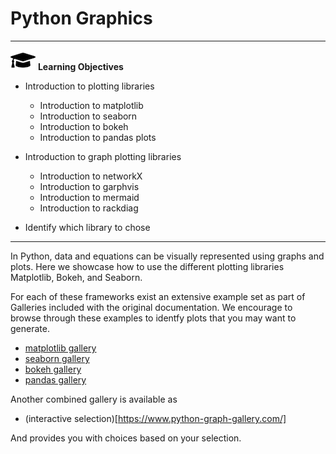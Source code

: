 # Python Graphics

---

![](../images/learning.png) **Learning Objectives**

* Introduction to plotting libraries

  * Introduction to matplotlib
  * Introduction to seaborn
  * Introduction to bokeh
  * Introduction to pandas plots

* Introduction to graph plotting libraries

  * Introduction to networkX
  * Introduction to garphvis
  * Introduction to mermaid
  * Introduction to rackdiag

* Identify which library to chose

---

In Python, data and equations can be visually represented using graphs
and plots. Here we showcase how to use the different plotting
libraries Matplotlib, Bokeh, and Seaborn.

For each of these frameworks exist an extensive example set as part of Galleries
included with the original documentation. We encourage to browse through these
examples to identfy plots that you may want to generate.

* [matplotlib gallery](https://matplotlib.org/stable/gallery/index.html)
* [seaborn gallery](https://seaborn.pydata.org/examples/index.html)
* [bokeh gallery](https://docs.bokeh.org/en/latest/docs/gallery.html)
* [pandas gallery](https://pandas.pydata.org/pandas-docs/dev/user_guide/visualization.html)

Another combined gallery is available as

* (interactive selection)[https://www.python-graph-gallery.com/]

And provides you with choices based on your selection.

